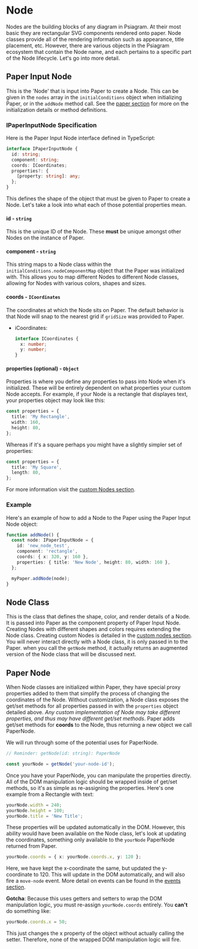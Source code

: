 # Node

Nodes are the building blocks of any diagram in Psiagram. At their most basic they are rectangular SVG components rendered onto paper. Node classes provide all of the rendering information such as appearance, title placement, etc. However, there are various objects in the Psiagram ecosystem that contain the Node name, and each pertains to a specific part of the Node lifecycle. Let's go into more detail.

## Paper Input Node

This is the 'Node' that is input into Paper to create a Node. This can be given in the `nodes` array in the `initialConditions` object when initializing Paper, or in the `addNode` method call. See the [paper section](paper.md) for more on the initialization details or method definitions.

### IPaperInputNode Specification

Here is the Paper Input Node interface defined in TypeScript:

```typescript
interface IPaperInputNode {
  id: string;
  component: string;
  coords: ICoordinates;
  properties?: {
    [property: string]: any;
  };
}
```

This defines the shape of the object that must be given to Paper to create a Node. Let's take a look into what each of those potential properties mean.

#### id - `string`

This is the unique ID of the Node. These **must** be unique amongst other Nodes on the instance of Paper.

#### component - `string`

This string maps to a Node class within the `initialConditions.nodeComponentMap` object that the Paper was initialized with. This allows you to map different Nodes to different Node classes, allowing for Nodes with various colors, shapes and sizes.

#### coords - `ICoordinates`

The coordinates at which the Node sits on Paper. The default behavior is that Node will snap to the nearest grid if `gridSize` was provided to Paper.

* iCoordinates:

  ```typescript
  interface ICoordinates {
    x: number;
    y: number;
  }
  ```

#### properties \(optional\) - `Object`

Properties is where you define any properties to pass into Node when it's initialized. These will be entirely dependent on what properties your custom Node accepts. For example, if your Node is a rectangle that displayes text, your properties object may look like this:

```typescript
const properties = {
  title: 'My Rectangle',
  width: 160,
  height: 80,
};
```

Whereas if it's a square perhaps you might have a slightly simpler set of properties:

```typescript
const properties = {
  title: 'My Square',
  length: 80,
};
```

For more information visit the [custom Nodes section](../in-depth/custom-nodes.md).

### Example

Here's an example of how to add a Node to the Paper using the Paper Input Node object:

```typescript
function addNode() {
  const node: IPaperInputNode = {
    id: 'new_node_test',
    component: 'rectangle',
    coords: { x: 320, y: 160 },
    properties: { title: 'New Node', height: 80, width: 160 },
  };

  myPaper.addNode(node);
}
```

## Node Class

This is the class that defines the shape, color, and render details of a Node. It is passed into Paper as the component property of Paper Input Node. Creating Nodes with different shapes and colors requires extending the Node class. Creating custom Nodes is detailed in the [custom nodes section](../in-depth/custom-nodes.md). You will never interact directly with a Node class, it is only passed in to the Paper. when you call the `getNode` method, it actually returns an augmented version of the Node class that will be discussed next.

## Paper Node

When Node classes are initialized within Paper, they have special proxy properties added to them that simplify the process of changing the coordinates of the Node. Without customization, a Node class exposes the get/set methods for all properties passed in with the `properties` object detailed above. _Any custom implementation of Node may take different properties, and thus may have different get/set methods_. Paper adds get/set methods for **coords** to the Node, thus returning a new object we call PaperNode.

We will run through some of the potential uses for PaperNode.

```typescript
// Reminder: getNode(id: string): PaperNode

const yourNode = getNode('your-node-id');
```

Once you have your PaperNode, you can manipulate the properties directly. All of the DOM manipulation logic should be wrapped inside of get/set methods, so it's as simple as re-assigning the properties. Here's one example from a Rectangle with text:

```typescript
yourNode.width = 240;
yourNode.height = 100;
yourNode.title = 'New Title';
```

These properties will be updated automatically in the DOM. However, this ability would have been available on the Node class, let's look at updating the coordinates, something only available to the `yourNode` PaperNode returned from Paper.

```typescript
yourNode.coords = { x: yourNode.coords.x, y: 120 };
```

Here, we have kept the x-coordinate the same, but updated the y-coordinate to 120. This will update in the DOM automatically, and will also fire a `move-node` event. More detail on events can be found in the [events section](../in-depth/events.md).

**Gotcha**: Because this uses getters and setters to wrap the DOM manipulation logic, you must re-assign `yourNode.coords` entirely. You **can't** do something like:

```typescript
yourNode.coords.x = 50;
```

This just changes the x property of the object without actually calling the setter. Therefore, none of the wrapped DOM manipulation logic will fire.

